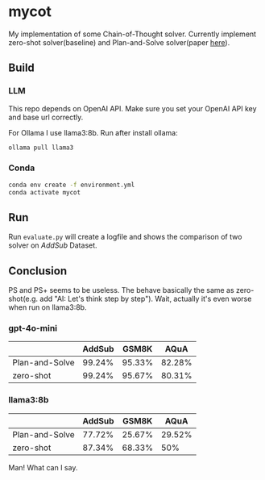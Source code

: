 # mycot

My implementation of some Chain-of-Thought solver. Currently implement zero-shot solver(baseline) and Plan-and-Solve solver(paper [here](https://arxiv.org/abs/2305.04091)).

## Build

### LLM

This repo depends on OpenAI API. Make sure you set your OpenAI API key and base url correctly.

For Ollama I use llama3:8b. Run after install ollama:

```sh
ollama pull llama3
```

### Conda

```sh
conda env create -f environment.yml
conda activate mycot
```

## Run

Run `evaluate.py` will create a logfile and shows the comparison of two solver on *AddSub* Dataset.

## Conclusion

PS and PS+ seems to be useless. The behave basically the same as zero-shot(e.g. add "AI: Let's think step by step"). Wait, actually it's even worse when run on llama3:8b.

### gpt-4o-mini

|                | AddSub | GSM8K  | AQuA   |
| -------------- | ------ | ------ | ------ |
| Plan-and-Solve | 99.24% | 95.33% | 82.28% |
| zero-shot      | 99.24% | 95.67% | 80.31% |

### llama3:8b

|                | AddSub | GSM8K  | AQuA   |
| -------------- | ------ | ------ | ------ |
| Plan-and-Solve | 77.72% | 25.67% | 29.52% |
| zero-shot      | 87.34% | 68.33% | 50%    |

Man! What can I say.
